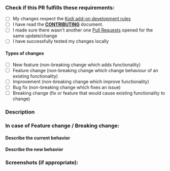 ### Check if this PR fulfills these requirements:
* [ ] My changes respect the [Kodi add-on development rules](https://kodi.wiki/view/Add-on_rules)
* [ ] I have read the [**CONTRIBUTING**](Contributing.md) document.
* [ ] I made sure there wasn't another one [Pull Requests](../../pulls) opened for the same update/change
* [ ] I have successfully tested my changes locally

#### Types of changes
- [ ] New feature (non-breaking change which adds functionality)
- [ ] Feature change (non-breaking change which change behaviour of an existing functionality)
- [ ] Improvement (non-breaking change which improve functionality)
- [ ] Bug fix (non-breaking change which fixes an issue)
- [ ] Breaking change (fix or feature that would cause existing functionality to change)

### Description
<!--- Motivation and a possible detailed explanation of the changes -->
<!--- Put your text below this line -->

### In case of Feature change / Breaking change:
#### Describe the current behavior
<!--- Put your text below this line -->

#### Describe the new behavior
<!--- Put your text below this line -->

### Screenshots (if appropriate):
<!--- Add some screenshots if they can be useful to show the differences between before and after the changes -->
